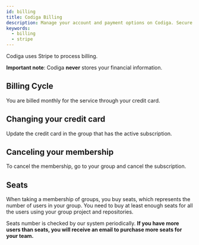 ```yaml
---
id: billing
title: Codiga Billing
description: Manage your account and payment options on Codiga. Secure payment through our Stripe integration. Free 14 days trial.
keywords:
  - billing
  - stripe
---
```


Codiga uses Stripe to process billing.

**Important note**: Codiga **never** stores your financial information.

## Billing Cycle

You are billed monthly for the service through your credit card.

## Changing your credit card

Update the credit card in the group that has the active subscription.

## Canceling your membership

To cancel the membership, go to your group and cancel the subscription.

## Seats

When taking a membership of groups, you buy seats, which represents
the number of users in your group. You need to buy at least enough
seats for all the users using your group project and repositories.

Seats number is checked by our system periodically. **If you have more users
than seats, you will receive an email to purchase more seats for your team.**
